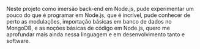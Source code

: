 Neste projeto como imersão back-end em Node.js, pude experimentar um pouco do que é programar em Node.js, que é incrível, pude conhecer de perto as modulações, importação básicas em banco de dados no MongoDB, e as noções básicas de código em Node.js, quero me aprofundar mais ainda nessa linguagem e em desenvolvimento tanto e software.
